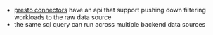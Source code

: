 - [presto connectors](https://prestodb.io/blog/2019/12/23/improve-presto-planner) have an api that support pushing down filtering workloads to the raw data source
- the same sql query can run across multiple backend data sources